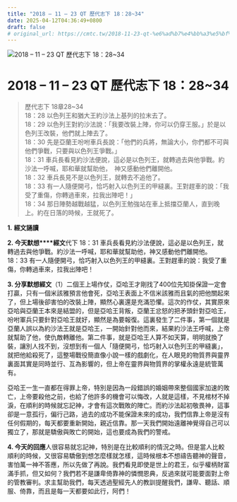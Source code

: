 ```yaml
---
title: "2018 – 11 – 23 QT 歷代志下 18：28~34"
date: 2025-04-12T04:36:49+0800
draft: false
# original_url: https://cmtc.tw/2018-11-23-qt-%e6%ad%b7%e4%bb%a3%e5%bf%97%e4%b8%8b-18%ef%bc%9a2834
---
```


![2018 – 11 – 23 QT 歷代志下 18：28\~34](/images/qt.jpg   "2018 – 11 – 23 QT 歷代志下 18：28\~34")

# 2018 – 11 – 23 QT 歷代志下 18：28\~34

> 歷代志下 18章28\~34  
> 18：28 以色列王和猶大王約沙法上基列的拉末去了。  
> 18：29 以色列王對約沙法說：「我要改裝上陣，你可以仍穿王服。」於是以色列王改裝，他們就上陣去了。  
> 18：30 先是亞蘭王吩咐車兵長說：「他們的兵將，無論大小，你們都不可與他們爭戰，只要與以色列王爭戰。」  
> 18：31 車兵長看見約沙法便說，這必是以色列王，就轉過去與他爭戰。約沙法一呼喊，耶和華就幫助他，　神又感動他們離開他。  
> 18：32 車兵長見不是以色列王，就轉去不追他了。  
> 18：33 有一人隨便開弓，恰巧射入以色列王的甲縫裏。王對趕車的說：「我受了重傷，你轉過車來，拉我出陣吧！」  
> 18：34 那日陣勢越戰越猛，以色列王勉強站在車上抵擋亞蘭人，直到晚上。約在日落的時候，王就死了。

**1.** **經文誦讀**

**2. 今天默想****經文**代下 18：31 車兵長看見約沙法便說，這必是以色列王，就轉過去與他爭戰。約沙法一呼喊，耶和華就幫助他，神又感動他們離開他。  
18：33 有一人隨便開弓，恰巧射入以色列王的甲縫裏。王對趕車的說：我受了重傷，你轉過車來，拉我出陣吧！

**3. 分享默想經文**（1）二個王上場作仗，亞哈王才剛找了400位先知掛保證一定會打贏，只有一個米該雅預言他會死，亞哈王表面上不信米該雅而且氣的把他關起來了，但上場後卻害怕的改裝上陣，顯然心裏還是充滿恐懼。這次的作仗，其實原來亞哈與亞蘭王本來是結盟的，但是亞哈王背叛，亞蘭王忿怒的把矛頭針對亞哈王，吩咐軍兵只要針對亞哈王就好，顯然是為要報復。這裏發生了二件事，第一個就是亞蘭人誤以為約沙法王就是亞哈王，一開始針對他而來，結果約沙法王呼喊，上帝就幫助了他，使仇敵轉離他。第二件事，就是亞哈王人算不如天算，明明就換了裝，讓別人找不到，沒想到有一個人「隨便開弓，恰巧射入以色列王的甲縫裏」，就把他給殺死了，這整場戰役簡直像小說一樣的戲劇化，在人眼見的物質界與靈界裏面其實是同時並行、互為影響的，但上帝在靈界與物質界的掌權永遠是統管萬有。

亞哈王一生一直都在得罪上帝，特別是因為一段錯誤的婚姻帶來整個國家加速的敗亡，上帝要殺他之前，也給了他許多的機會可以悔改，人就是這樣，不見棺材不掉淚，在順利的時候就忘記神，才會有這次戰敗的陣亡。而約沙法起初敬畏神，這事卻是一意孤行，偏行己路，過去的成功不能保證未來的成功，我們信靠上帝是沒有任何假期的，每天都要重新開始，親近信靠。那一天我們開始遠離神覺得自己可以獨立了，那就是驕傲與敗亡的開始，這也要成為我們的警戒。

**4. 今天的回應**人很容易就忘記神，特別是在比較順利的情況之時。但是當人比較順利的時候，又很容易驕傲到想怎麼樣就怎樣，這時候根本不想禱告聽神的聲音，害怕萬一神不答應，所以先做了再說。我們看見即使是世上的君王，似乎權柄財富滿手抓，但又如何？我們若不是謙卑倚靠神的憐憫恩典，反過來就可能要面對上帝的管教審判。求主幫助我們，每天透過聖經先人的教訓提醒我們，謙卑、聽話、順服、倚靠，而且是每一天都要如此行，阿們！